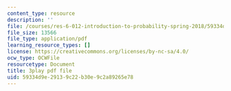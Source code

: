 ```yaml
---
content_type: resource
description: ''
file: /courses/res-6-012-introduction-to-probability-spring-2018/59334d9e29139c22b30e9c2a89265e78_B5y6fy5iUtg.pdf
file_size: 13566
file_type: application/pdf
learning_resource_types: []
license: https://creativecommons.org/licenses/by-nc-sa/4.0/
ocw_type: OCWFile
resourcetype: Document
title: 3play pdf file
uid: 59334d9e-2913-9c22-b30e-9c2a89265e78
---
```

